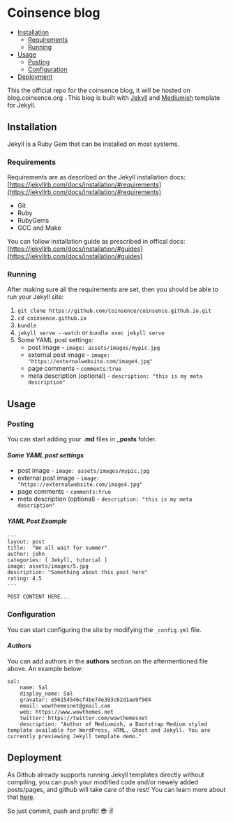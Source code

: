 # Coinsence blog

- [Installation](#Installation)
	- [Requirements](#Requirements)
	- [Running](#Running)
- [Usage](#Usage)
	- [Posting](#Posting)
	- [Configuration](#Configuration)
- [Deployment](#Deployment)

This the official repo for the coinsence blog, it will be hosted on blog.coinsence.org .
This blog is built with [Jekyll](https://jekyllrb.com/) and [Mediumish](https://github.com/wowthemesnet/mediumish-theme-jekyll) template for Jekyll.

## Installation
Jekyll is a Ruby Gem that can be installed on most systems.

### Requirements
Requirements are as described on the Jekyll installation docs:  [https://jekyllrb.com/docs/installation/#requirements](https://jekyllrb.com/docs/installation/#requirements)

-   Git
-   Ruby
-   RubyGems
-   GCC and Make

You can follow installation guide as prescribed in offical docs:  [https://jekyllrb.com/docs/installation/#guides](https://jekyllrb.com/docs/installation/#guides)

### Running

After making sure all the requirements are set, then you should be able to run your Jekyll site:

1.  `git clone https://github.com/Coinsence/coinsence.github.io.git`
2.  `cd coinsence.github.io`
3.  `bundle`
4.  `jekyll serve --watch`  or  `bundle exec jekyll serve`
5.  Some YAML post settings:
    -   post image -  `image: assets/images/mypic.jpg`
    -   external post image -  `image: "https://externalwebsite.com/image4.jpg"`
    -   page comments -  `comments:true`
    -   meta description (optional) -  `description: "this is my meta description"`

## Usage

### Posting

You can start adding your  **.md**  files in  **_posts**  folder.

#### _Some YAML post settings_

-   post image -  `image: assets/images/mypic.jpg`
-   external post image -  `image: "https://externalwebsite.com/image4.jpg"`
-   page comments -  `comments:true`
-   meta description (optional) -  `description: "this is my meta description"`

#### _YAML Post Example_

```
---
layout: post
title:  "We all wait for summer"
author: john
categories: [ Jekyll, tutorial ]
image: assets/images/5.jpg
description: "Something about this post here"
rating: 4.5
---

POST CONTENT HERE...

```

### Configuration

You can start configuring the site by modifying the  `_config.yml`  file.

#### _Authors_

You can add authors in the  **authors**  section on the aftermentioned file above. An example below:

```
sal:
    name: Sal
    display_name: Sal
    gravatar: e56154546cf4be74e393c62d1ae9f9d4
    email: wowthemesnet@gmail.com
    web: https://www.wowthemes.net
    twitter: https://twitter.com/wowthemesnet
    description: "Author of Mediumish, a Bootstrap Medium styled template available for WordPress, HTML, Ghost and Jekyll. You are currently previewing Jekyll template demo."

```

## Deployment

As Github already supports running Jekyll templates directly without compiling, you can push your modified code and/or newely added posts/pages, and github will take care of the rest! You can learn more about that  [here](https://help.github.com/en/articles/using-jekyll-as-a-static-site-generator-with-github-pages).

So just commit, push and profit!  😎  ✌️